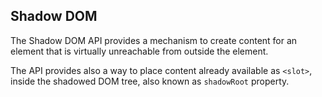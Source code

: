 ## Shadow DOM

<p>
The Shadow DOM API provides a mechanism to create content for an element that is virtually unreachable from outside the element.
</p>
<p>
The API provides also a way to place content already available as <code>&lt;slot&gt;</code>, inside the shadowed DOM tree, also known as <code>shadowRoot</code> property.
</p>